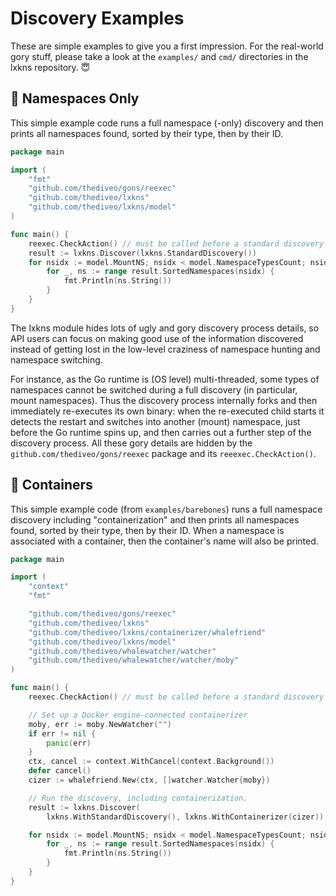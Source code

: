 # Discovery Examples

These are simple examples to give you a first impression. For the real-world
gory stuff, please take a look at the `examples/` and `cmd/` directories in the
lxkns repository. 😇

## 🔎 Namespaces Only

This simple example code runs a full namespace (-only) discovery and then prints
all namespaces found, sorted by their type, then by their ID.

```go
package main

import (
    "fmt"
    "github.com/thediveo/gons/reexec"
    "github.com/thediveo/lxkns"
    "github.com/thediveo/lxkns/model"
)

func main() {
    reexec.CheckAction() // must be called before a standard discovery
    result := lxkns.Discover(lxkns.StandardDiscovery())
    for nsidx := model.MountNS; nsidx < model.NamespaceTypesCount; nsidx++ {
        for _, ns := range result.SortedNamespaces(nsidx) {
            fmt.Println(ns.String())
        }
    }
}
```

The lxkns module hides lots of ugly and gory discovery process details, so API
users can focus on making good use of the information discovered instead of
getting lost in the low-level craziness of namespace hunting and namespace
switching.

For instance, as the Go runtime is (OS level) multi-threaded, some types of
namespaces cannot be switched during a full discovery (in particular, mount
namespaces). Thus the discovery process internally forks and then immediately
re-executes its own binary: when the re-executed child starts it detects the
restart and switches into another (mount) namespace, just before the Go runtime
spins up, and then carries out a further step of the discovery process. All
these gory details are hidden by the `github.com/thediveo/gons/reexec` package
and its `reeexec.CheckAction()`.

## 🔎 Containers

This simple example code (from `examples/barebones`) runs a full namespace
discovery including "containerization" and then prints all namespaces found,
sorted by their type, then by their ID. When a namespace is associated with a
container, then the container's name will also be printed.

```go
package main

import (
    "context"
    "fmt"

    "github.com/thediveo/gons/reexec"
    "github.com/thediveo/lxkns"
    "github.com/thediveo/lxkns/containerizer/whalefriend"
    "github.com/thediveo/lxkns/model"
    "github.com/thediveo/whalewatcher/watcher"
    "github.com/thediveo/whalewatcher/watcher/moby"
)

func main() {
    reexec.CheckAction() // must be called before a standard discovery

    // Set up a Docker engine-connected containerizer
    moby, err := moby.NewWatcher("")
    if err != nil {
        panic(err)
    }
    ctx, cancel := context.WithCancel(context.Background())
    defer cancel()
    cizer := whalefriend.New(ctx, []watcher.Watcher{moby})

    // Run the discovery, including containerization.
    result := lxkns.Discover(
        lxkns.WithStandardDiscovery(), lxkns.WithContainerizer(cizer))

    for nsidx := model.MountNS; nsidx < model.NamespaceTypesCount; nsidx++ {
        for _, ns := range result.SortedNamespaces(nsidx) {
            fmt.Println(ns.String())
        }
    }
}
```
